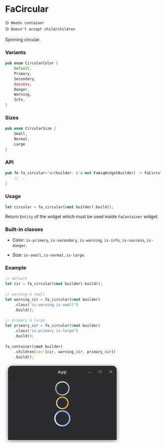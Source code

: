 # FaCircular

```
🟡 Needs container
🟡 Doesn't accept child/children
```
Spinning circular.

### Variants
```rust
pub enum CircularColor {
    Default,
    Primary,
    Secondary,
    Success,
    Danger,
    Warning,
    Info,
}
```

### Sizes
```rust
pub enum CircularSize {
    Small,
    Normal,
    Large
}
```

### API
```rust
pub fn fa_circular<'a>(builder: &'a mut FamiqWidgetBuilder) -> FaCircularBuilder<'a> {
    // ..
}
```

### Usage
```rust
let circular = fa_circular(&mut builder).build();
```
Return `Entity` of the widget which must be used inside `FaContainer` widget.

### Built-in classes
- Color: `is-primary`, `is-secondary`, `is-warning`, `is-info`, `is-success`, `is-danger`.

- Size: `is-small`, `is-normal`, `is-large`.

### Example
```rust
// default
let cir = fa_circular(&mut builder).build();

// warning & small
let warning_cir = fa_circular(&mut builder)
    .class("is-warning is-small")
    .build();

// primary & large
let primary_cir = fa_circular(&mut builder)
    .class("is-primary is-large")
    .build();

fa_container(&mut builder)
    .children(vec![cir, warning_cir, primary_cir])
    .build();
```
![Example 1](../images/circular_example_1.png)
